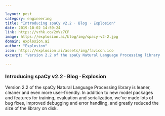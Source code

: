 ```yaml
---

layout: post
category: engineering
title: "Introducing spaCy v2.2 · Blog · Explosion"
date: 2019-10-02 14:59:24
link: https://vrhk.co/2mVz7CP
image: https://explosion.ai/blog/img/spacy-v2-2.jpg
domain: explosion.ai
author: "Explosion"
icon: https://explosion.ai/assets/img/favicon.ico
excerpt: "Version 2.2 of the spaCy Natural Language Processing library is leaner, cleaner and even more user-friendly. In addition to new model packages and features for training, evaluation and serialization, we've made lots of bug fixes, improved debugging and error handling, and greatly reduced the size of the library on disk."

---
```


### Introducing spaCy v2.2 · Blog · Explosion

Version 2.2 of the spaCy Natural Language Processing library is leaner, cleaner and even more user-friendly. In addition to new model packages and features for training, evaluation and serialization, we've made lots of bug fixes, improved debugging and error handling, and greatly reduced the size of the library on disk.